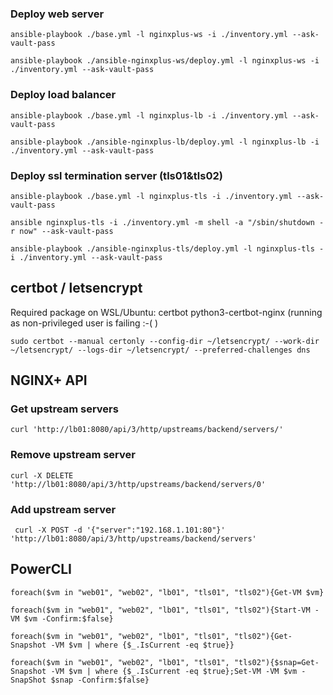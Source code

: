 
### Deploy web server
`ansible-playbook ./base.yml -l nginxplus-ws -i ./inventory.yml --ask-vault-pass`

`ansible-playbook ./ansible-nginxplus-ws/deploy.yml -l nginxplus-ws -i ./inventory.yml --ask-vault-pass`


### Deploy load balancer
`ansible-playbook ./base.yml -l nginxplus-lb -i ./inventory.yml --ask-vault-pass`

`ansible-playbook ./ansible-nginxplus-lb/deploy.yml -l nginxplus-lb -i ./inventory.yml --ask-vault-pass`

### Deploy ssl termination server (tls01&tls02)
`ansible-playbook ./base.yml -l nginxplus-tls -i ./inventory.yml --ask-vault-pass`

`ansible nginxplus-tls -i ./inventory.yml -m shell -a "/sbin/shutdown -r now" --ask-vault-pass`

`ansible-playbook ./ansible-nginxplus-tls/deploy.yml -l nginxplus-tls -i ./inventory.yml --ask-vault-pass`

## certbot / letsencrypt

Required package on WSL/Ubuntu: certbot python3-certbot-nginx
(running as non-privileged user is failing :-( )

`sudo certbot --manual certonly --config-dir ~/letsencrypt/ --work-dir ~/letsencrypt/ --logs-dir ~/letsencrypt/ --preferred-challenges dns`

## NGINX+ API

### Get upstream servers
`curl 'http://lb01:8080/api/3/http/upstreams/backend/servers/'`

### Remove upstream server
`curl -X DELETE 'http://lb01:8080/api/3/http/upstreams/backend/servers/0'`

### Add upstream server
` curl -X POST -d '{"server":"192.168.1.101:80"}' 'http://lb01:8080/api/3/http/upstreams/backend/servers'`

## PowerCLI

`foreach($vm in "web01", "web02", "lb01", "tls01", "tls02"){Get-VM $vm}`

`foreach($vm in "web01", "web02", "lb01", "tls01", "tls02"){Start-VM -VM $vm -Confirm:$false}`

`foreach($vm in "web01", "web02", "lb01", "tls01", "tls02"){Get-Snapshot -VM $vm | where {$_.IsCurrent -eq $true}}`

`foreach($vm in "web01", "web02", "lb01", "tls01", "tls02"){$snap=Get-Snapshot -VM $vm | where {$_.IsCurrent -eq $true};Set-VM -VM $vm -SnapShot $snap -Confirm:$false}`
